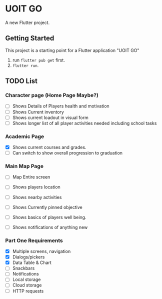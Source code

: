 # UOIT GO

A new Flutter project.

## Getting Started

This project is a starting point for a Flutter application "UOIT GO"
1. run `flutter pub get` first.
2. `flutter run`.

## TODO List

### Character page (Home Page Maybe?)
- [ ] Shows Details of Players health and motivation
- [ ] Shows Current inventory
- [ ] Shows current loadout in visual form
- [ ] Shows longer list of all player activities needed including school tasks

### Academic Page
- [x] Shows current courses and grades.
- [ ] Can switch to show overall progression to graduation

### Main Map Page
- [ ] Map Entire screen
- [ ] Shows players location
- [ ] Shows nearby activities
- [ ] Shows Currently pinned objective
- [ ] Shows basics of players well being.
- [ ] Shows notifications of anything new


### Part One Requirements
- [X] Multiple screens, navigation 
- [X] Dialogs/pickers
- [X] Data Table & Chart
- [ ] Snackbars 
- [ ] Notifications
- [ ] Local storage
- [ ] Cloud storage
- [ ] HTTP requests 
